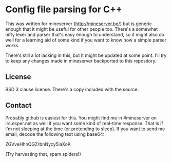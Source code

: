 Config file parsing for C++
===========================

This was written for mineserver (http://mineserver.be/) but is generic enough
that it might be useful for other people too. There's a somewhat nifty lexer
and parser that's easy enough to understand, so it might also do well for a
learning aid of some kind if you want to know how a simple parser works.

There's still a lot lacking in this, but it might be updated at some point.
I'll try to keep any changes made in mineserver backported to this repository.

License
-------

BSD 3 clause license. There's a copy included with the source.

Contact
-------

Probably github is easiest for this. You might find me in #mineserver on
irc.esper.net as well if you want some kind of real-time response. That is if
I'm not sleeping at the time (or pretending to sleep). If you want to send me
email, decode the following text using base64:

  ZGVveHhhQGZrbnNycy5iaXoK

(Try harvesting that, spam spiders!)
